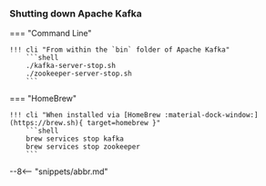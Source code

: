 <!-- SPDX-License-Identifier: CC-BY-4.0 -->
<!-- Copyright Contributors to the Egeria project 2020. -->

### Shutting down Apache Kafka

=== "Command Line"

    !!! cli "From within the `bin` folder of Apache Kafka"
        ```shell
        ./kafka-server-stop.sh
        ./zookeeper-server-stop.sh
        ```

=== "HomeBrew"

    !!! cli "When installed via [HomeBrew :material-dock-window:](https://brew.sh){ target=homebrew }"
        ```shell
        brew services stop kafka
        brew services stop zookeeper
        ```

--8<-- "snippets/abbr.md"

